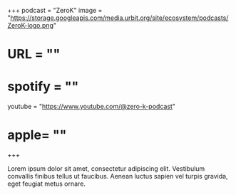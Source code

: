 +++
podcast = "ZeroK"
image = "https://storage.googleapis.com/media.urbit.org/site/ecosystem/podcasts/ZeroK-logo.png"
# URL = ""
# spotify = ""
youtube = "https://www.youtube.com/@zero-k-podcast"
# apple= ""
+++

Lorem ipsum dolor sit amet, consectetur adipiscing elit. Vestibulum convallis finibus tellus ut faucibus. Aenean luctus sapien vel turpis gravida, eget feugiat metus ornare.

